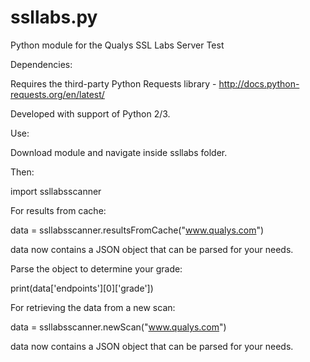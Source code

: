 # ssllabs.py
Python module for the Qualys SSL Labs Server Test

Dependencies:

Requires the third-party Python Requests library - http://docs.python-requests.org/en/latest/

Developed with support of Python 2/3.

Use:

Download module and navigate inside ssllabs folder.

Then:

import ssllabsscanner

For results from cache:

data = ssllabsscanner.resultsFromCache("www.qualys.com")

data now contains a JSON object that can be parsed for your needs.

Parse the object to determine your grade:

print(data['endpoints'][0]['grade'])

For retrieving the data from a new scan:

data = ssllabsscanner.newScan("www.qualys.com")

data now contains a JSON object that can be parsed for your needs.
